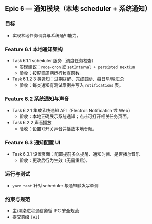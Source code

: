 ## Epic 6 — 通知模块（本地 scheduler + 系统通知）

### 目标
- 实现本地任务调度与系统通知能力。

### Feature 6.1 本地通知架构
- Task 6.1.1 scheduler 服务（调度任务检查）
  - 实现建议：`node-cron` 或 `setInterval + persisted nextRun`
  - 验收：按配置周期运行检查函数。
- Task 6.1.2 3 类通知：过期提醒、完成鼓励、每日早/晚汇总
  - 验收：每类通知有测试案例并写入 `notifications` 表。

### Feature 6.2 系统通知与声音
- Task 6.2.1 集成系统通知 API（Electron Notification 或 Web）
  - 验收：本地正确展示系统通知；点击可打开相关任务页面。
- Task 6.2.2 声音播放
  - 验收：设置可开关声音并播放本地音频。

### Feature 6.3 通知配置 UI
- Task 6.3.1 设置页面：配置提前多久提醒、通知时间、是否播放音乐
  - 验收：更改后行为生效（无需重启）。

### 运行与测试
- `yarn test` 针对 scheduler 与通知触发写单测

### 约束与规范
- 主/渲染进程通信遵循 IPC 安全规范
- 提交前缀 `[AI]`
